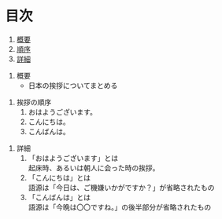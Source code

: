 # 目次
<!-- 目次部分(リンクになるところ) -->
1. [概要](#anchor1)
1. [順序](#anchor2)
1. [詳細](#anchor3)

<!-- リンク先(目次部分のリンクの飛び先) -->
<a id="anchor1"></a>

1. 概要
    - 日本の挨拶についてまとめる

<!-- リンク先(目次部分のリンクの飛び先) -->
<a id="anchor2"></a>

1. 挨拶の順序
    1. おはようございます。
    1. こんにちは。
    1. こんばんは。

<!-- リンク先(目次部分のリンクの飛び先) -->
<a id="anchor3"></a>

1. 詳細
    1. 「おはようございます」とは  
    起床時、あるいは朝人に会った時の挨拶。
    1. 「こんにちは」とは  
    語源は「今日は、ご機嫌いかがですか？」が省略されたもの
    1. 「こんばんは」とは  
    語源は「今晩は〇〇ですね。」の後半部分が省略されたもの
